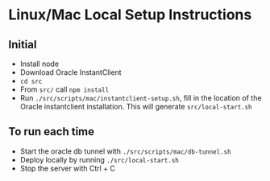 # Linux/Mac Local Setup Instructions
## Initial
- Install node
- Download Oracle InstantClient
- `cd src`
- From `src/` call `npm install`
- Run `./src/scripts/mac/instantclient-setup.sh`, fill in the location of
  the Oracle instantclient installation. This will generate `src/local-start.sh`

## To run each time
- Start the oracle db tunnel with `./src/scripts/mac/db-tunnel.sh`
- Deploy locally by running `./src/local-start.sh`
- Stop the server with Ctrl + C